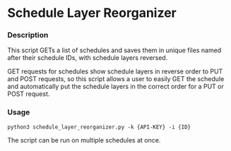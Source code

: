 
# Schedule Layer Reorganizer

### Description
This script GETs a list of schedules and saves them in unique files named after
their schedule IDs, with schedule layers reversed.

GET requests for schedules show schedule layers in reverse order to PUT and POST requests,
so this script allows a user to easily GET the schedule and automatically put the schedule
layers in the correct order for a PUT or POST request.

### Usage

`python3 schedule_layer_reorganizer.py -k {API-KEY} -i {ID}`

The script can be run on multiple schedules at once.
